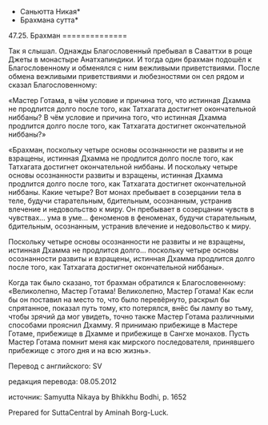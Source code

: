 * Саньютта Никая*
* Брахмана сутта*

47\.25\. Брахман
\=\=\=\=\=\=\=\=\=\=\=\=\=\=

Так я слышал\. Однажды Благословенный пребывал в Саваттхи в роще Джеты в монастыре Анатхапиндики\. И тогда один брахман подошёл к Благословенному и обменялся с ним вежливыми приветствиями\. После обмена вежливыми приветствиями и любезностями он сел рядом и сказал Благословенному:

«Мастер Готама, в чём условие и причина того, что истинная Дхамма не продлится долго после того, как Татхагата достигнет окончательной ниббаны? В чём условие и причина того, что истинная Дхамма продлится долго после того, как Татхагата достигнет окончательной ниббаны?»

«Брахман, поскольку четыре основы осознанности не развиты и не взращены, истинная Дхамма не продлится долго после того, как Татхагата достигнет окончательной ниббаны\. И поскольку четыре основы осознанности развиты и взращены, истинная Дхамма продлится долго после того, как Татхагата достигнет окончательной ниббаны\. Какие четыре? Вот монах пребывает в созерцании тела в теле, будучи старательным, бдительным, осознанным, устранив влечение и недовольство к миру\. Он пребывает в созерцании чувств в чувствах… ума в уме… феноменов в феноменах, будучи старательным, бдительным, осознанным, устранив влечение и недовольство к миру\.

Поскольку четыре основы осознанности не развиты и не взращены, истинная Дхамма не продлится долго… поскольку четыре основы осознанности развиты и взращены, истинная Дхамма продлится долго после того, как Татхагата достигнет окончательной ниббаны»\.

Когда так было сказано, тот брахман обратился к Благословенному: «Великолепно, Мастер Готама\! Великолепно, Мастер Готама\! Как если бы он поставил на место то, что было перевёрнуто, раскрыл бы спрятанное, показал путь тому, кто потерялся, внёс бы лампу во тьму, чтобы зрячий да мог увидеть, точно также Мастер Готама различными способами прояснил Дхамму\. Я принимаю прибежище в Мастере Готаме, прибежище в Дхамме и прибежище в Сангхе монахов\. Пусть Мастер Готама помнит меня как мирского последователя, принявшего прибежище с этого дня и на всю жизнь»\.

Перевод с английского: SV

редакция перевода: 08\.05\.2012

источник: Samyutta Nikaya by Bhikkhu Bodhi, p\. 1652

Prepared for SuttaCentral by Aminah Borg\-Luck\.